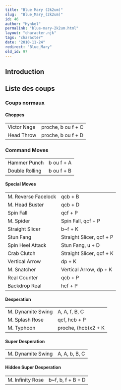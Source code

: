 ```yaml
---
title: "Blue Mary (2k2um)"
slug:  "Blue_Mary_(2k2um)"
id: 46
author: "Hynkel"
permalink: "blue-mary-2k2um.html"
layout: "character.njk"
tags: "character"
date: "2010-11-24"
redirect: "Blue_Mary"
old_id: 97
---
```


## Introduction

## Liste des coups

### Coups normaux

#### Choppes

|             |                    |
|-------------|--------------------|
| Victor Nage | proche, b ou f + C |
| Head Throw  | proche, b ou f + D |

### Command Moves

|                |            |
|----------------|------------|
| Hammer Punch   | b ou f + A |
| Double Rolling | b ou f + B |

#### Special Moves

|                     |                          |
|---------------------|--------------------------|
| M. Reverse Facelock | qcb + B                  |
| M. Head Buster      | qcb + D                  |
| Spin Fall           | qcf + P                  |
| M. Spider           | Spin Fall, qcf + P       |
| Straight Slicer     | b\~f + K                 |
| Stun Fang           | Straight Slicer, qcf + P |
| Spin Heel Attack    | Stun Fang, u + D         |
| Crab Clutch         | Straight Slicer, qcf + K |
| Vertical Arrow      | dp + K                   |
| M. Snatcher         | Vertical Arrow, dp + K   |
| Real Counter        | qcb + P                  |
| Backdrop Real       | hcf + P                  |

#### Desperation

|                   |                     |
|-------------------|---------------------|
| M. Dynamite Swing | A, A, f, B, C       |
| M. Splash Rose    | qcf, hcb + P        |
| M. Typhoon        | proche, (hcb)x2 + K |

#### Super Desperation

|                   |               |
|-------------------|---------------|
| M. Dynamite Swing | A, A, b, B, C |

#### Hidden Super Desperation

|                  |                    |
|------------------|--------------------|
| M. Infinity Rose | b\~f, b, f + B + D |
